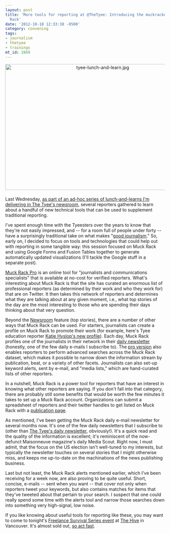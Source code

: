 ```yaml
---
layout: post
title: 'More tools for reporting at @TheTyee: Introducing the muckrackers to Muck
  Rack'
date: '2012-10-18 12:33:38 -0500'
category: convening
tags:
- journalism
- thetyee
- trainings
mt_id: 2869
---
```

<a href="http://www.phillipadsmith.com/files/tyee-lunch-and-learn.jpg"><img alt="tyee-lunch-and-learn.jpg" src="http://www.phillipadsmith.com/assets_c/2012/10/tyee-lunch-and-learn-thumb-600x398-1440.jpg" width="600" height="398" class="mt-image-center" style="text-align: center; display: block; margin: 0 auto 20px;" /></a>

Last Wednesday, [as part of an ad-hoc series of lunch-and-learns I'm delivering in The Tyee's newsroom](Muckraking), several reporters gathered to learn about a handful of new technical tools that can be used to supplement traditional reporting.

I've spent enough time with the Tyeesters over the years to know that they're not easily impressed, and -- for a room full of people under forty -- have a surprisingly traditional take on what makes "[good journalism](http://thetyee.ca/About/Intro/)." So, early on, I decided to focus on tools and technologies that could help out with reporting in some tangible way: this session focused on Muck Rack and using Google Forms and Fusion Tables together to generate automatically updated visualizations (I'll tackle the Google stuff in a separate post).

[Muck Rack Pro](http://muckrack.com) is an online tool for "journalists and communications specialists" that is available at no-cost for verified reporters. What's interesting about Muck Rack is that the site has curated an enormous list of professional reporters (as determined by their work and who they work for) that are on Twitter. It then takes this network of reporters and determines what they are talking about at any given moment, i.e., what top stories of the day are the most interesting to those who are spending their days thinking about that very question.

Beyond the [Newsroom](http://muckrack.com/newsroom) feature (top stories), there are a number of other ways that Muck Rack can be used. For starters, journalists can create a profile on Muck Rack to promote their work (for example, here's Tyee education reporter [Katie Hyslop's new profile](http://muckrack.com/kehyslop)). Each day, Muck Rack profiles one of the journalists in their network in their [daily newsletter](http://muckrack.com/daily) (honestly, one of the few daily e-mails I subscribe to). The [pro version](http://muckrack.com/journalists) also enables reporters to perform advanced searches across the Muck Rack dataset, which makes it possible to narrow down the information stream by publication, beat, or a variety of other facets. Journalists can also set-up keyword alerts, sent by e-mail, and "media lists," which are hand-curated lists of other reporters.

In a nutshell, Muck Rack is a power tool for reporters that have an interest in knowing what other reporters are saying. If you don't fall into that category, there are probably still some benefits that would be worth the few minutes it takes to set up a Muck Rack account. Organizations can submit a spreadsheet of reporters and their twitter handles to get listed on Muck Rack with a [publication page](http://muckrack.com/directory/aljazeera).

As mentioned, I've been getting the Muck Rack daily e-mail newsletter for several months now. It's one of the few daily newsletters that I subscribe to (other than [The Tyee's daily newsletter](http://subscribe.thetyee.ca/), obviously!). It's a quick read and the quality of the information is excellent; it's reminiscent of the now-defunct Maisonneuve magazine's daily Media Scout. Right now, I must admit, that the focus on the US election isn't well-tuned to my interests, but typically the newsletter touches on several stories that I might otherwise miss, and keeps me up-to-date on the machinations of the news publishing business.

Last but not least, the Muck Rack alerts mentioned earlier, which I've been receiving for a week now, are also proving to be quite useful. Short, concise, e-mails -- sent when you want -- that cover not only when reporters tweet your keywords, but also contains matches for items that they've tweeted about that pertain to your search. I suspect that one could really spend some time with the alerts tool and narrow those searches down into something very high-signal, low noise. 

If you like knowing about useful tools for reporting like these, you may want to come to tonight's [Freelance Survival Series event](http://thetyee.ca/Mediacheck/2012/10/11/Freelance-Survival/) at [The Hive](http://www.hivevancouver.com/) in Vancouver. It's almost sold out, [so act fast](http://freelancesurvival.brownpapertickets.com/).
